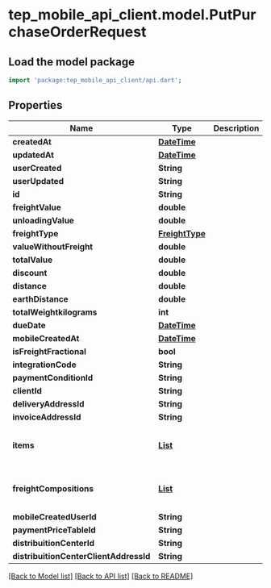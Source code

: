 # tep_mobile_api_client.model.PutPurchaseOrderRequest

## Load the model package
```dart
import 'package:tep_mobile_api_client/api.dart';
```

## Properties
Name | Type | Description | Notes
------------ | ------------- | ------------- | -------------
**createdAt** | [**DateTime**](DateTime.md) |  | [optional] 
**updatedAt** | [**DateTime**](DateTime.md) |  | [optional] 
**userCreated** | **String** |  | [optional] 
**userUpdated** | **String** |  | [optional] 
**id** | **String** |  | [optional] 
**freightValue** | **double** |  | [optional] 
**unloadingValue** | **double** |  | [optional] 
**freightType** | [**FreightType**](FreightType.md) |  | [optional] 
**valueWithoutFreight** | **double** |  | [optional] 
**totalValue** | **double** |  | [optional] 
**discount** | **double** |  | [optional] 
**distance** | **double** |  | [optional] 
**earthDistance** | **double** |  | [optional] 
**totalWeightkilograms** | **int** |  | [optional] 
**dueDate** | [**DateTime**](DateTime.md) |  | [optional] 
**mobileCreatedAt** | [**DateTime**](DateTime.md) |  | [optional] 
**isFreightFractional** | **bool** |  | [optional] 
**integrationCode** | **String** |  | [optional] 
**paymentConditionId** | **String** |  | [optional] 
**clientId** | **String** |  | [optional] 
**deliveryAddressId** | **String** |  | [optional] 
**invoiceAddressId** | **String** |  | [optional] 
**items** | [**List<PurchaseOrderItemModelBase>**](PurchaseOrderItemModelBase.md) |  | [optional] [default to const []]
**freightCompositions** | [**List<FreightCompositionModel>**](FreightCompositionModel.md) |  | [optional] [default to const []]
**mobileCreatedUserId** | **String** |  | [optional] 
**paymentPriceTableId** | **String** |  | [optional] 
**distribuitionCenterId** | **String** |  | [optional] 
**distribuitionCenterClientAddressId** | **String** |  | [optional] 

[[Back to Model list]](../README.md#documentation-for-models) [[Back to API list]](../README.md#documentation-for-api-endpoints) [[Back to README]](../README.md)


